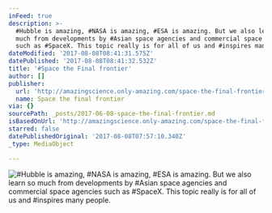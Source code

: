 ```yaml
---
inFeed: true
description: >-
  #Hubble is amazing, #NASA is amazing, #ESA is amazing. But we also learn so
  much from developments by #Asian space agencies and commercial space agencies
  such as #SpaceX. This topic really is for all of us and #inspires many people.
dateModified: '2017-08-08T08:41:31.575Z'
datePublished: '2017-08-08T08:41:32.532Z'
title: '#Space the Final frontier'
author: []
publisher:
  url: 'http://amazingscience.only-amazing.com/space-the-final-frontier'
  name: Space the final frontier
via: {}
sourcePath: _posts/2017-06-08-space-the-final-frontier.md
isBasedOnUrl: 'http://amazingscience.only-amazing.com/space-the-final-frontier'
starred: false
datePublishedOriginal: '2017-08-08T07:57:10.340Z'
_type: MediaObject

---
```

![#Hubble is amazing, #NASA is amazing, #ESA is amazing. But we also learn so much from developments by #Asian space agencies and commercial space agencies such as #SpaceX. This topic really is for all of us and #inspires many people.](https://the-grid-user-content.s3-us-west-2.amazonaws.com/f8ca7842-65d0-4b31-a0ce-ebcb12342e6b.jpg)